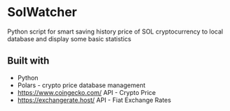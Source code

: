 # SolWatcher

Python script for smart saving history price of SOL cryptocurrency to local database and display some basic statistics

## Built with
* Python
* Polars - crypto price database management 
* https://www.coingecko.com/ API - Crypto Price
* https://exchangerate.host/ API - Fiat Exchange Rates